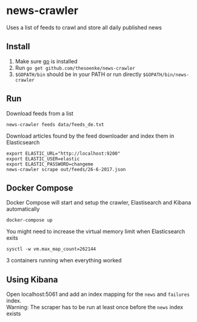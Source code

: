 # news-crawler

Uses a list of feeds to crawl and store all daily published news

## Install
1. Make sure [go](https://golang.org) is installed
2. Run `go get github.com/thesoenke/news-crawler`
3. `$GOPATH/bin` should be in your PATH or run directly `$GOPATH/bin/news-crawler`


## Run
Download feeds from a list

    news-crawler feeds data/feeds_de.txt


Download articles found by the feed downloader and index them in Elasticsearch

    export ELASTIC_URL="http://localhost:9200"
    export ELASTIC_USER=elastic
    export ELASTIC_PASSWORD=changeme
    news-crawler scrape out/feeds/26-6-2017.json


## Docker Compose
Docker Compose will start and setup the crawler, Elastisearch and Kibana automatically

    docker-compose up

You might need to increase the virtual memory limit when Elasticsearch exits

    sysctl -w vm.max_map_count=262144

3 containers running when everything worked

## Using Kibana
Open localhost:5061 and add an index mapping for the `news` and `failures` index. \
Warning: The scraper has to be run at least once before the `news` index exists
